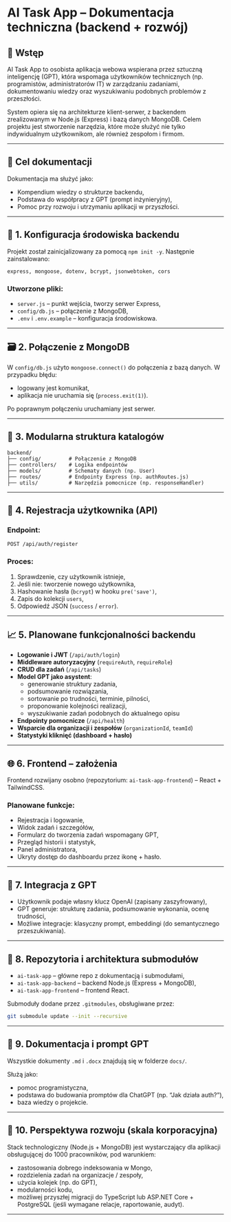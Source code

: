 # AI Task App – Dokumentacja techniczna (backend + rozwój)

## 📘 Wstęp

AI Task App to osobista aplikacja webowa wspierana przez sztuczną inteligencję (GPT), która wspomaga użytkowników technicznych (np. programistów, administratorów IT) w zarządzaniu zadaniami, dokumentowaniu wiedzy oraz wyszukiwaniu podobnych problemów z przeszłości.

System opiera się na architekturze klient-serwer, z backendem zrealizowanym w Node.js (Express) i bazą danych MongoDB. Celem projektu jest stworzenie narzędzia, które może służyć nie tylko indywidualnym użytkownikom, ale również zespołom i firmom.

---

## 🎯 Cel dokumentacji

Dokumentacja ma służyć jako:

- Kompendium wiedzy o strukturze backendu,
- Podstawa do współpracy z GPT (prompt inżynieryjny),
- Pomoc przy rozwoju i utrzymaniu aplikacji w przyszłości.

---

## 🔧 1. Konfiguracja środowiska backendu

Projekt został zainicjalizowany za pomocą `npm init -y`. Następnie zainstalowano:

```
express, mongoose, dotenv, bcrypt, jsonwebtoken, cors
```

### Utworzone pliki:

- `server.js` – punkt wejścia, tworzy serwer Express,
- `config/db.js` – połączenie z MongoDB,
- `.env` i `.env.example` – konfiguracja środowiskowa.

---

## 🗃️ 2. Połączenie z MongoDB

W `config/db.js` użyto `mongoose.connect()` do połączenia z bazą danych. W przypadku błędu:

- logowany jest komunikat,
- aplikacja nie uruchamia się (`process.exit(1)`).

Po poprawnym połączeniu uruchamiany jest serwer.

---

## 📂 3. Modularna struktura katalogów

```
backend/
├── config/         # Połączenie z MongoDB
├── controllers/    # Logika endpointów
├── models/         # Schematy danych (np. User)
├── routes/         # Endpointy Express (np. authRoutes.js)
├── utils/          # Narzędzia pomocnicze (np. responseHandler)
```

---

## 🔐 4. Rejestracja użytkownika (API)

### Endpoint:

```
POST /api/auth/register
```

### Proces:

1. Sprawdzenie, czy użytkownik istnieje,
2. Jeśli nie: tworzenie nowego użytkownika,
3. Hashowanie hasła (`bcrypt`) w hooku `pre('save')`,
4. Zapis do kolekcji `users`,
5. Odpowiedź JSON (`success` / `error`).

---

## 📈 5. Planowane funkcjonalności backendu

- **Logowanie i JWT** (`/api/auth/login`)
- **Middleware autoryzacyjny** (`requireAuth`, `requireRole`)
- **CRUD dla zadań** (`/api/tasks`)
- **Model GPT jako asystent**:
  - generowanie struktury zadania,
  - podsumowanie rozwiązania,
  - sortowanie po trudności, terminie, pilności,
  - proponowanie kolejności realizacji,
  - wyszukiwanie zadań podobnych do aktualnego opisu
- **Endpointy pomocnicze** (`/api/health`)
- **Wsparcie dla organizacji i zespołów** (`organizationId`, `teamId`)
- **Statystyki kliknięć (dashboard + hasło)**

---

## 🌐 6. Frontend – założenia

Frontend rozwijany osobno (repozytorium: `ai-task-app-frontend`) – React + TailwindCSS.

### Planowane funkcje:

- Rejestracja i logowanie,
- Widok zadań i szczegółów,
- Formularz do tworzenia zadań wspomagany GPT,
- Przegląd historii i statystyk,
- Panel administratora,
- Ukryty dostęp do dashboardu przez ikonę + hasło.

---

## 🤖 7. Integracja z GPT

- Użytkownik podaje własny klucz OpenAI (zapisany zaszyfrowany),
- GPT generuje: strukturę zadania, podsumowanie wykonania, ocenę trudności,
- Możliwe integracje: klasyczny prompt, embeddingi (do semantycznego przeszukiwania).

---

## 🔁 8. Repozytoria i architektura submodułów

- `ai-task-app` – główne repo z dokumentacją i submodułami,
- `ai-task-app-backend` – backend Node.js (Express + MongoDB),
- `ai-task-app-frontend` – frontend React.

Submoduły dodane przez `.gitmodules`, obsługiwane przez:

```bash
git submodule update --init --recursive
```

---

## 📄 9. Dokumentacja i prompt GPT

Wszystkie dokumenty `.md` i `.docx` znajdują się w folderze `docs/`.

Służą jako:
- pomoc programistyczna,
- podstawa do budowania promptów dla ChatGPT (np. “Jak działa auth?”),
- baza wiedzy o projekcie.

---

## 🧠 10. Perspektywa rozwoju (skala korporacyjna)

Stack technologiczny (Node.js + MongoDB) jest wystarczający dla aplikacji obsługującej do 1000 pracowników, pod warunkiem:

- zastosowania dobrego indeksowania w Mongo,
- rozdzielenia zadań na organizacje / zespoły,
- użycia kolejek (np. do GPT),
- modularności kodu,
- możliwej przyszłej migracji do TypeScript lub ASP.NET Core + PostgreSQL (jeśli wymagane relacje, raportowanie, audyt).

---

